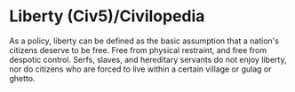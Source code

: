 # Liberty (Civ5)/Civilopedia

As a policy, liberty can be defined as the basic assumption that a nation's citizens deserve to be free. Free from physical restraint, and free from despotic control. Serfs, slaves, and hereditary servants do not enjoy liberty, nor do citizens who are forced to live within a certain village or gulag or ghetto.